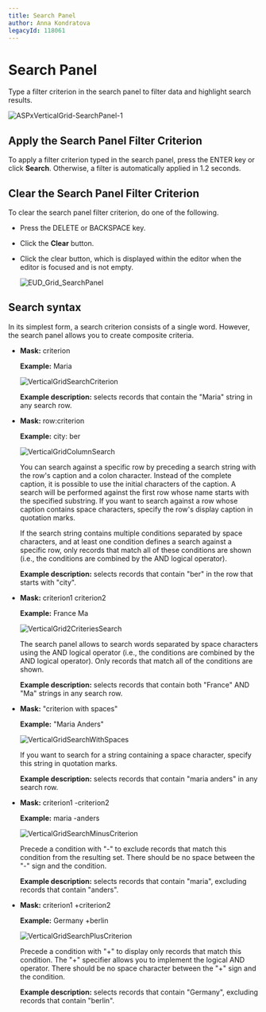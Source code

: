 ```yaml
---
title: Search Panel
author: Anna Kondratova
legacyId: 118061
---
```

# Search Panel
Type a filter criterion in the search panel to filter data and highlight search results.

![ASPxVerticalGrid-SearchPanel-1](../../../images/img123788.png)

## Apply the Search Panel Filter Criterion
To apply a filter criterion typed in the search panel, press the ENTER key or click **Search**. Otherwise, a filter is automatically applied in 1.2 seconds.

## Clear the Search Panel Filter Criterion
To clear the search panel filter criterion, do one of the following.
* Press the DELETE or BACKSPACE key.
* Click the **Clear** button.
* Click the clear button, which is displayed within the editor when the editor is focused and is not empty.
	
	![EUD_Grid_SearchPanel](../../../images/img25472.png)

## Search syntax
In its simplest form, a search criterion consists of a single word. However, the search panel allows you to create composite criteria.
* **Mask:** criterion 
	
	**Example:** Maria
	
	![VerticalGridSearchCriterion](../../../images/img123881.png)
	
	**Example description:** selects records that contain the "Maria" string in any search row.
* **Mask:** row:criterion 
	
	**Example:** city: ber
	
	![VerticalGridColumnSearch](../../../images/img123883.png)
	
	You can search against a specific row by preceding a search string with the row's caption and a colon character. Instead of the complete caption, it is possible to use the initial characters of the caption. A search will be performed against the first row whose name starts with the specified substring. If you want to search against a row whose caption contains space characters, specify the row's display caption in quotation marks.
	
	If the search string contains multiple conditions separated by space characters, and at least one condition defines a search against a specific row, only records that match all of these conditions are shown (i.e., the conditions are combined by the AND logical operator).
	
	**Example description:** selects records that contain "ber" in the row that starts with "city".
* **Mask:** criterion1 criterion2 
	
	**Example:** France Ma
	
	![VerticalGrid2CriteriesSearch](../../../images/img123885.png)
	
	The search panel allows to search words separated by space characters using the AND logical operator (i.e., the conditions are combined by the AND logical operator). Only records that match all of the conditions are shown.
	
	**Example description:** selects records that contain both "France" AND "Ma" strings in any search row.
* **Mask:** "criterion with spaces" 
	
	**Example:** "Maria Anders"
	
	![VerticalGridSearchWithSpaces](../../../images/img123886.png)
	
	If you want to search for a string containing a space character, specify this string in quotation marks.
	
	**Example description:** selects records that contain "maria anders" in any search row.
* **Mask:** criterion1 -criterion2
	
	**Example:** maria -anders
	
	![VerticalGridSearchMinusCriterion](../../../images/img123887.png)
	
	Precede a condition with "-" to exclude records that match this condition from the resulting set. There should be no space between the "-" sign and the condition.
	
	**Example description:** selects records that contain "maria", excluding records that contain "anders".
* **Mask:** criterion1 +criterion2
	
	**Example:** Germany +berlin
	
	![VerticalGridSearchPlusCriterion](../../../images/img123888.png)
	
	Precede a condition with "+" to display only records that match this condition. The "+" specifier allows you to implement the logical AND operator. There should be no space character between the "+" sign and the condition.
	
	**Example description:** selects records that contain "Germany", excluding records that contain "berlin".